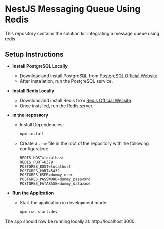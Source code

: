 # NestJS Messaging Queue Using Redis

This repository contains the solution for integrating a message queue using redis

## Setup Instructions

- **Install PostgreSQL Locally**

  - Download and install PostgreSQL from [PostgreSQL Official Website](https://www.postgresql.org/download/).
  - After installation, run the PostgreSQL service.

- **Install Redis Locally**

  - Download and install Redis from [Redis Official Website](https://redis.io/download/).
  - Once installed, run the Redis server.

- **In the Repository**

  - Install Dependencies:
    ```bash
    npm install
    ```
  - Create a `.env` file in the root of the repository with the following configuration:
    ```
    REDIS_HOST=localhost
    REDIS_PORT=6379
    POSTGRES_HOST=localhost
    POSTGRES_PORT=5432
    POSTGRES_USER=dummy_user
    POSTGRES_PASSWORD=dummy_password
    POSTGRES_DATABASE=dummy_database
    ```

- **Run the Application**
  - Start the application in development mode:
    ```bash
    npm run start:dev
    ```

The app should now be running locally at: http://localhost:3000.
